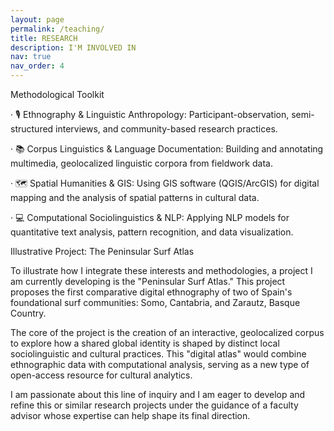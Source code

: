 ```yaml
---
layout: page
permalink: /teaching/
title: RESEARCH
description: I'M INVOLVED IN
nav: true
nav_order: 4
---
```


Methodological Toolkit

· 🎙️ Ethnography & Linguistic Anthropology: Participant-observation, semi-structured interviews, and community-based research practices.

· 📚 Corpus Linguistics & Language Documentation: Building and annotating multimedia, geolocalized linguistic corpora from fieldwork data.

· 🗺️ Spatial Humanities & GIS: Using GIS software (QGIS/ArcGIS) for digital mapping and the analysis of spatial patterns in cultural data.

· 💻 Computational Sociolinguistics & NLP: Applying NLP models for quantitative text analysis, pattern recognition, and data visualization.

Illustrative Project: The Peninsular Surf Atlas

To illustrate how I integrate these interests and methodologies, a project I am currently developing is the "Peninsular Surf Atlas." This project proposes the first comparative digital ethnography of two of Spain's foundational surf communities: Somo, Cantabria, and Zarautz, Basque Country.

The core of the project is the creation of an interactive, geolocalized corpus to explore how a shared global identity is shaped by distinct local sociolinguistic and cultural practices. This "digital atlas" would combine ethnographic data with computational analysis, serving as a new type of open-access resource for cultural analytics.

I am passionate about this line of inquiry and I am eager to develop and refine this or similar research projects under the guidance of a faculty advisor whose expertise can help shape its final direction.
